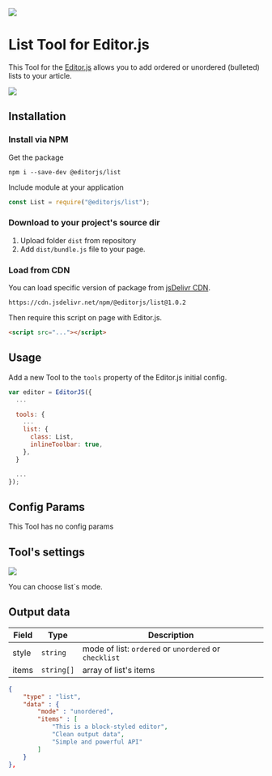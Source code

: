 ![](https://badgen.net/badge/Editor.js/v2.0/blue)

# List Tool for Editor.js

This Tool for the [Editor.js](https://editorjs.io) allows you to add ordered or unordered (bulleted) lists to your article.

![](assets/example.gif)

## Installation

### Install via NPM

Get the package

```shell
npm i --save-dev @editorjs/list
```

Include module at your application

```javascript
const List = require("@editorjs/list");
```

### Download to your project's source dir

1. Upload folder `dist` from repository
2. Add `dist/bundle.js` file to your page.

### Load from CDN

You can load specific version of package from [jsDelivr CDN](https://www.jsdelivr.com/package/npm/@editorjs/list).

`https://cdn.jsdelivr.net/npm/@editorjs/list@1.0.2`

Then require this script on page with Editor.js.

```html
<script src="..."></script>
```

## Usage

Add a new Tool to the `tools` property of the Editor.js initial config.

```javascript
var editor = EditorJS({
  ...

  tools: {
    ...
    list: {
      class: List,
      inlineToolbar: true,
    },
  }

  ...
});
```

## Config Params

This Tool has no config params

## Tool's settings

![](https://capella.pics/bf5a42e4-1350-499d-a728-493b0fcaeda4.jpg)

You can choose list`s mode.

## Output data

| Field | Type       | Description                                           |
| ----- | ---------- | ----------------------------------------------------- |
| style | `string`   | mode of list: `ordered` or `unordered` or `checklist` |
| items | `string[]` | array of list's items                                 |

```json
{
    "type" : "list",
    "data" : {
        "mode" : "unordered",
        "items" : [
            "This is a block-styled editor",
            "Clean output data",
            "Simple and powerful API"
        ]
    }
},
```
